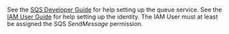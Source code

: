 See the [SQS Developer Guide](https://docs.aws.amazon.com/AWSSimpleQueueService/latest/SQSDeveloperGuide/welcome.html) for help setting up the queue service. See the [IAM User Guide](https://docs.aws.amazon.com/IAM/latest/UserGuide/index.html) for help setting up the identity. The IAM User must at least be assigned the SQS *SendMessage* permission.
